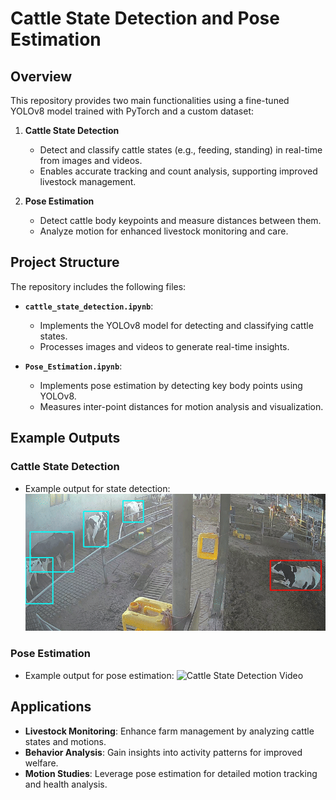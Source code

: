 # Cattle State Detection and Pose Estimation

## Overview
This repository provides two main functionalities using a fine-tuned YOLOv8 model trained with PyTorch and a custom dataset:

1. **Cattle State Detection**
   - Detect and classify cattle states (e.g., feeding, standing) in real-time from images and videos.
   - Enables accurate tracking and count analysis, supporting improved livestock management.

2. **Pose Estimation**
   - Detect cattle body keypoints and measure distances between them.
   - Analyze motion for enhanced livestock monitoring and care.

## Project Structure
The repository includes the following files:

- **`cattle_state_detection.ipynb`**:
  - Implements the YOLOv8 model for detecting and classifying cattle states.
  - Processes images and videos to generate real-time insights.

- **`Pose_Estimation.ipynb`**:
  - Implements pose estimation by detecting key body points using YOLOv8.
  - Measures inter-point distances for motion analysis and visualization.


## Example Outputs
### Cattle State Detection
- Example output for state detection:
![Cattle State Detection Video](videos/state_detection.gif)

### Pose Estimation
- Example output for pose estimation:
![Cattle State Detection Video](videos/pose_estimation.gif)


## Applications
- **Livestock Monitoring**: Enhance farm management by analyzing cattle states and motions.
- **Behavior Analysis**: Gain insights into activity patterns for improved welfare.
- **Motion Studies**: Leverage pose estimation for detailed motion tracking and health analysis.

